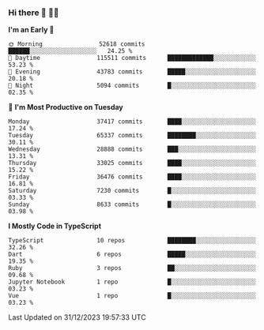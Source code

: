 ### Hi there 👋 🧑‍💻



<!--START_SECTION:waka-->
**I'm an Early 🐤** 

```text
🌞 Morning                52618 commits       ██████░░░░░░░░░░░░░░░░░░░   24.25 % 
🌆 Daytime                115511 commits      █████████████░░░░░░░░░░░░   53.23 % 
🌃 Evening                43783 commits       █████░░░░░░░░░░░░░░░░░░░░   20.18 % 
🌙 Night                  5094 commits        █░░░░░░░░░░░░░░░░░░░░░░░░   02.35 % 
```
📅 **I'm Most Productive on Tuesday** 

```text
Monday                   37417 commits       ████░░░░░░░░░░░░░░░░░░░░░   17.24 % 
Tuesday                  65337 commits       ████████░░░░░░░░░░░░░░░░░   30.11 % 
Wednesday                28888 commits       ███░░░░░░░░░░░░░░░░░░░░░░   13.31 % 
Thursday                 33025 commits       ████░░░░░░░░░░░░░░░░░░░░░   15.22 % 
Friday                   36476 commits       ████░░░░░░░░░░░░░░░░░░░░░   16.81 % 
Saturday                 7230 commits        █░░░░░░░░░░░░░░░░░░░░░░░░   03.33 % 
Sunday                   8633 commits        █░░░░░░░░░░░░░░░░░░░░░░░░   03.98 % 
```


**I Mostly Code in TypeScript** 

```text
TypeScript               10 repos            ████████░░░░░░░░░░░░░░░░░   32.26 % 
Dart                     6 repos             █████░░░░░░░░░░░░░░░░░░░░   19.35 % 
Ruby                     3 repos             ██░░░░░░░░░░░░░░░░░░░░░░░   09.68 % 
Jupyter Notebook         1 repo              █░░░░░░░░░░░░░░░░░░░░░░░░   03.23 % 
Vue                      1 repo              █░░░░░░░░░░░░░░░░░░░░░░░░   03.23 % 
```




 Last Updated on 31/12/2023 19:57:33 UTC
<!--END_SECTION:waka-->


